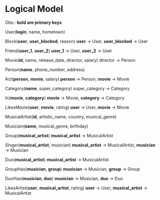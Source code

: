 # Logical Model

Obs.: **bold are primary keys**

User(**login**, name, hometown)

Block(**user**, **user_blocked**, reason) **user** -> User, **user_blocked** -> User

Friend(**user_1**, **user_2**) **user_1** -> User, **user_2** -> User

Movie(**id**, name, release_date, director, salary) director -> Person

Person(**name**, phone_number, address)

Act(**person**, **movie**, salary) **person** -> Person, **movie** -> Movie

Category(**name**, super_category) super_category -> Category

In(**movie**, **category**) **movie** -> Movie, **category** -> Category

LikesMovie(**user**, **movie**, rating) **user** -> User, **movie** -> Movie

MusicalArtist(**id**, artistic_name, country, musical_genre)

Musician(**name**, musical_genre, birthday)

Group(**musical_artist**) **musical_artist** -> MusicalArtist 

Singer(**musical_artist**, musician) **musical_artist** -> MusicalArtist, **musician** -> Musician

Duo(**musical_artist**) **musical_artist** -> MusicalArtist

GroupHas(**musician**, **group**) **musician** -> Musician, **group** -> Group

DuoHas(**musician**, **duo**) **musician** -> Musician, **duo** -> Duo

LikesArtist(**user**, **musical_artist**, rating) **user** -> User, **musical_artist** -> MusicalArtist